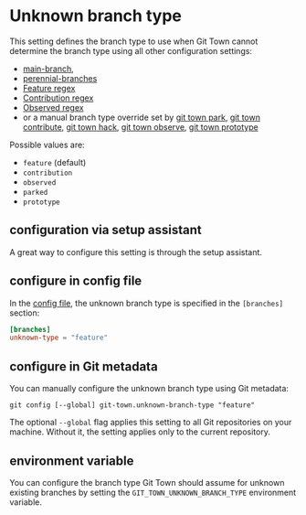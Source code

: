 # Unknown branch type

This setting defines the branch type to use when Git Town cannot determine the
branch type using all other configuration settings:

- [main-branch](main-branch.md),
- [perennial-branches](perennial-branches.md)
- [Feature regex](feature-regex.md)
- [Contribution regex](contribution-regex.md)
- [Observed regex](observed-regex.md)
- or a manual branch type override set by [git town park](../commands/park.md),
  [git town contribute](../commands/contribute.md),
  [git town hack](../commands/hack.md),
  [git town observe](../commands/observe.md),
  [git town prototype](../commands/prototype.md)

Possible values are:

- `feature` (default)
- `contribution`
- `observed`
- `parked`
- `prototype`

## configuration via setup assistant

A great way to configure this setting is through the setup assistant.

## configure in config file

In the [config file](../configuration-file.md), the unknown branch type is
specified in the `[branches]` section:

```toml
[branches]
unknown-type = "feature"
```

## configure in Git metadata

You can manually configure the unknown branch type using Git metadata:

```wrap
git config [--global] git-town.unknown-branch-type "feature"
```

The optional `--global` flag applies this setting to all Git repositories on
your machine. Without it, the setting applies only to the current repository.

## environment variable

You can configure the branch type Git Town should assume for unknown existing
branches by setting the `GIT_TOWN_UNKNOWN_BRANCH_TYPE` environment variable.
